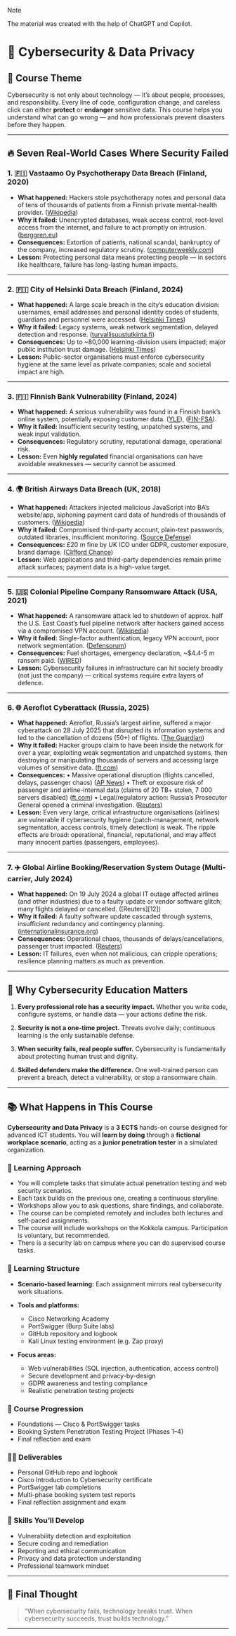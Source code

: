 > [!NOTE]
> The material was created with the help of ChatGPT and Copilot.

# 🚀 **Cybersecurity & Data Privacy**

## 🎯 Course Theme

Cybersecurity is not only about technology — it’s about people, processes, and responsibility. Every line of code, configuration change, and careless click can either **protect** or **endanger** sensitive data. This course helps you understand what can go wrong — and how professionals prevent disasters before they happen.

---

## 🔥 Seven Real-World Cases Where Security Failed

### 1. 🇫🇮 **Vastaamo Oy Psychotherapy Data Breach (Finland, 2020)**

* **What happened:** Hackers stole psychotherapy notes and personal data of tens of thousands of patients from a Finnish private mental-health provider. ([Wikipedia](https://en.wikipedia.org/wiki/Vastaamo_data_breach))
* **Why it failed:** Unencrypted databases, weak access control, root-level access from the internet, and failure to act promptly on intrusion. ([berggren.eu](https://www.berggren.eu/en/blog/blog/vastaamo-data-breach-finnish-data-protection-authority-issues-decision-and-imposes-substanial-fine))
* **Consequences:** Extortion of patients, national scandal, bankruptcy of the company, increased regulatory scrutiny. ([computerweekly.com](https://www.computerweekly.com/news/252493791/Finnish-government-tables-laws-to-protect-data-from-cyber-criminals))
* **Lesson:** Protecting personal data means protecting people — in sectors like healthcare, failure has long-lasting human impacts.

---

### 2. 🇫🇮 **City of Helsinki Data Breach (Finland, 2024)**

* **What happened:** A large scale breach in the city’s education division: usernames, email addresses and personal identity codes of students, guardians and personnel were accessed. ([Helsinki Times](https://www.helsinkitimes.fi/finland/finland-news/domestic/25213-up-to-120-000-affected-by-data-breach-at-city-of-helsinki.html))
* **Why it failed:** Legacy systems, weak network segmentation, delayed detection and response. ([turvallisuustutkinta.fi](https://www.turvallisuustutkinta.fi/material/sites/otkes/otkes/mvyzc49g6/P2024_Helsinki_Investigation_report.pdf))
* **Consequences:** Up to ~80,000 learning-division users impacted; major public institution trust damage. ([Helsinki Times](https://www.helsinkitimes.fi/finland/finland-news/domestic/25213-up-to-120-000-affected-by-data-breach-at-city-of-helsinki.html))
* **Lesson:** Public-sector organisations must enforce cybersecurity hygiene at the same level as private companies; scale and societal impact are high.

---

### 3. 🇫🇮 **Finnish Bank Vulnerability (Finland, 2024)**

* **What happened:** A serious vulnerability was found in a Finnish bank’s online system, potentially exposing customer data. ([YLE](https://yle.fi/a/74-20189809)), ([FIN-FSA](https://www.finanssivalvonta.fi/en/publications-and-press-releases/Press-release/2025/a-decision-appendix-has-been-added-combined-penalty-payment-of-eur-7670000-and-public-warning-for-s-bank-plc/)).
* **Why it failed:** Insufficient security testing, unpatched systems, and weak input validation.
* **Consequences:** Regulatory scrutiny, reputational damage, operational risk.
* **Lesson:** Even **highly regulated** financial organisations can have avoidable weaknesses — security cannot be assumed.

---

### 4. 🌍 **British Airways Data Breach (UK, 2018)**

* **What happened:** Attackers injected malicious JavaScript into BA’s website/app, siphoning payment card data of hundreds of thousands of customers. ([Wikipedia](https://en.wikipedia.org/wiki/British_Airways_data_breach))
* **Why it failed:** Compromised third-party account, plain-text passwords, outdated libraries, insufficient monitoring. ([Source Defense](https://sourcedefense.com/resources/blog/british-airways-a-case-study-in-gdpr-compliance-failure/))
* **Consequences:** £20 m fine by UK ICO under GDPR, customer exposure, brand damage. ([Clifford Chance](https://www.cliffordchance.com/insights/resources/blogs/talking-tech/en/articles/2020/10/ico-announces-significantly-reduced-gdpr-fine-for-british-airway.html))
* **Lesson:** Web applications and third-party dependencies remain prime attack surfaces; payment data is a high-value target.

---

### 5. 🇺🇸 **Colonial Pipeline Company Ransomware Attack (USA, 2021)**

* **What happened:** A ransomware attack led to shutdown of approx. half the U.S. East Coast’s fuel pipeline network after hackers gained access via a compromised VPN account. ([Wikipedia](https://en.wikipedia.org/wiki/Colonial_Pipeline_ransomware_attack))
* **Why it failed:** Single-factor authentication, legacy VPN account, poor network segmentation. ([Defensorum](https://www.defensorum.com/compromised-vpn-account-colonial-pipeline/))
* **Consequences:** Fuel shortages, emergency declaration, ~$4.4-5 m ransom paid. ([WIRED](https://www.wired.com/story/colonial-pipeline-ransomware-payment))
* **Lesson:** Cybersecurity failures in infrastructure can hit society broadly (not just the company) — critical systems require extra layers of defence.

---

### 6. 🌐 **Aeroflot Cyberattack (Russia, 2025)**

* **What happened:** Aeroflot, Russia’s largest airline, suffered a major cyber­attack on 28 July 2025 that disrupted its information systems and led to the cancellation of dozens (50+) of flights. ([The Guardian](https://www.theguardian.com/business/2025/jul/28/russia-aeroflot-cancels-flights-pro-ukraine-hackers-cyber-attack))
* **Why it failed:** Hacker groups claim to have been inside the network for over a year, exploiting weak segmentation and unpatched systems, then destroying or manipulating thousands of servers and accessing large volumes of sensitive data. ([ft.com](https://www.ft.com/content/9114257b-94cf-4726-b8cc-7e71b3304c8a))
* **Consequences:**
  • Massive operational disruption (flights cancelled, delays, passenger chaos) ([AP News](https://apnews.com/article/2cb7e23d47638769021e02df8cfd1ec4))
  • Theft or exposure risk of passenger and airline-internal data (claims of 20 TB+ stolen, 7 000 servers disabled) ([ft.com](https://www.ft.com/content/9114257b-94cf-4726-b8cc-7e71b3304c8a))
  • Legal/regulatory action: Russia’s Prosecutor General opened a criminal investigation. ([Reuters](https://www.reuters.com/world/europe/russia-opens-criminal-case-over-aeroflot-cyberattack-2025-07-28/))
* **Lesson:** Even very large, critical infrastructure organisations (airlines) are vulnerable if cybersecurity hygiene (patch-management, network segmentation, access controls, timely detection) is weak. The ripple effects are broad: operational, financial, reputational, and may affect many innocent parties (passengers, employees).

---

### 7. ✈️ **Global Airline Booking/Reservation System Outage (Multi-carrier, July 2024)**

* **What happened:** On 19 July 2024 a global IT outage affected airlines (and other industries) due to a faulty update or vendor software glitch; many flights delayed or cancelled. ([Reuters][12])
* **Why it failed:** A faulty software update cascaded through systems, insufficient redundancy and contingency planning. ([internationalinsurance.org](https://www.internationalinsurance.org/insights_global_IT_outage_airline_industry_cyber_and_turbulence_risk))
* **Consequences:** Operational chaos, thousands of delays/cancellations, passenger trust impacted. ([Reuters](https://www.reuters.com/business/aerospace-defense/air-travel-hit-by-global-cyber-outage-2024-07-19/))
* **Lesson:** IT failures, even when not malicious, can cripple operations; resilience planning matters as much as prevention.

---

## 🧠 Why Cybersecurity Education Matters

1. **Every professional role has a security impact.**
   Whether you write code, configure systems, or handle data — your actions define the risk.

2. **Security is not a one-time project.**
   Threats evolve daily; continuous learning is the only sustainable defense.

3. **When security fails, real people suffer.**
   Cybersecurity is fundamentally about protecting human trust and dignity.

4. **Skilled defenders make the difference.**
   One well-trained person can prevent a breach, detect a vulnerability, or stop a ransomware chain.

---

## 📚 What Happens in This Course

**Cybersecurity and Data Privacy** is a **3 ECTS** hands-on course designed for advanced ICT students.
You will **learn by doing** through a **fictional workplace scenario**, acting as a **junior penetration tester** in a simulated organization.

### 🧩 Learning Approach

* You will complete tasks that simulate actual penetration testing and web security scenarios.
* Each task builds on the previous one, creating a continuous storyline.
* Workshops allow you to ask questions, share findings, and collaborate.
* The course can be completed remotely and includes both lectures and self-paced assignments.
* The course will include workshops on the Kokkola campus. Participation is voluntary, but recommended.
* There is a security lab on campus where you can do supervised course tasks.

### 🧰 Learning Structure

* **Scenario-based learning:** Each assignment mirrors real cybersecurity work situations.
* **Tools and platforms:**

  * Cisco Networking Academy
  * PortSwigger (Burp Suite labs)
  * GitHub repository and logbook
  * Kali Linux testing environment (e.g. Zap proxy)
* **Focus areas:**

  * Web vulnerabilities (SQL injection, authentication, access control)
  * Secure development and privacy-by-design
  * GDPR awareness and testing compliance
  * Realistic penetration testing projects

### 🧭 Course Progression

* Foundations — Cisco & PortSwigger tasks
* Booking System Penetration Testing Project (Phases 1–4)
* Final reflection and exam

### 🧑‍💻 Deliverables

* Personal GitHub repo and logbook
* Cisco Introduction to Cybersecurity certificate
* PortSwigger lab completions
* Multi-phase booking system test reports
* Final reflection assignment and exam

### 🧠 Skills You’ll Develop

* Vulnerability detection and exploitation
* Secure coding and remediation
* Reporting and ethical communication
* Privacy and data protection understanding
* Professional teamwork mindset

---

## 💬 Final Thought

> “When cybersecurity fails, technology breaks trust.
> When cybersecurity succeeds, trust builds technology.”

---